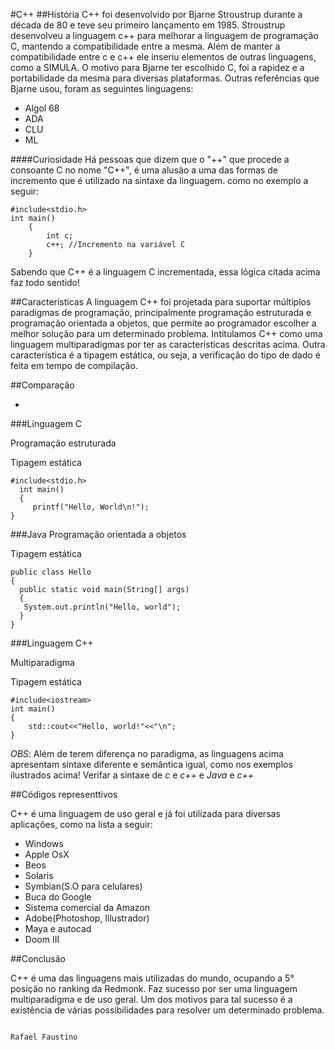 #C++
##História
C++ foi desenvolvido por Bjarne Stroustrup durante a década de 80 e teve seu primeiro lançamento
em 1985. Stroustrup desenvolveu a linguagem c++ para melhorar a linguagem de programação C, mantendo a
compatibilidade entre a mesma. Além de manter a compatibilidade entre c e c++ ele inseriu elementos de outras
linguagens, como a SIMULA. O motivo para Bjarne ter escolhido C, foi a rapidez e a portabilidade da mesma para
diversas plataformas.
Outras referências que Bjarne usou, foram as seguintes linguagens: 
- Algol 68
- ADA
- CLU 
- ML

####Curiosidade
Há pessoas que dizem que o "++" que procede a consoante C no nome "C++", é uma alusão a uma das formas de 
incremento que é utilizado na  sintaxe da linguagem. como no exemplo  a seguir:

  

	#include<stdio.h>
	int main()
		{
			int c;
			c++; //Incremento na variável C
		}
Sabendo que C++ é a linguagem C incrementada, essa lógica citada acima faz todo sentido!

##Características
A linguagem C++ foi projetada para suportar múltiplos paradigmas de programação, principalmente programação 
estruturada e programação orientada a objetos, que permite ao programador escolher a melhor solução para um
determinado problema. Intitulamos C++ como uma linguagem multiparadigmas por ter as características descritas acima.
Outra característica é a tipagem estática, ou seja, a verificação do tipo de dado é feita em tempo de compilação.

##Comparação

*
###Linguagem C                                       

Programação estruturada 

   Tipagem estática   
   
    #include<stdio.h>				
	  int main()						
	  {						
	     printf("Hello, World\n!");		
    }			
    
###Java
Programação orientada a objetos

  Tipagem estática
  
    public class Hello
    {
      public static void main(String[] args)
      {
       System.out.println("Hello, world");
      }
    }

###Linguagem C++

Multiparadigma

   Tipagem estática 
   
   
    #include<iostream>
    int main()
    {
        std::cout<<"Hello, world!"<<"\n";
    }

*OBS*: Além de terem diferença no paradigma, as linguagens acima apresentam sintaxe diferente e semântica igual, como 
nos exemplos ilustrados acima! 
  Verifar a sintaxe de *c* e *c++* e *Java* e *c++*

##Códigos representtivos

C++ é uma linguagem de uso geral e já foi utilizada para diversas aplicações, como na lista a seguir:

- Windows
- Apple OsX
- Beos
- Solaris
- Symbian(S.O para celulares)
- Buca do Google
- Sistema comercial da Amazon
- Adobe(Photoshop, Illustrador)
- Maya e autocad
- Doom III

##Conclusão

C++ é uma das linguagens mais utilizadas do mundo, ocupando a 5° posição no ranking da Redmonk. Faz sucesso
por ser uma linguagem multiparadigma e de uso geral. Um dos motivos para tal sucesso é a existência de várias
possibilidades para resolver um determinado problema.

                                                                                                              Rafael Faustino
